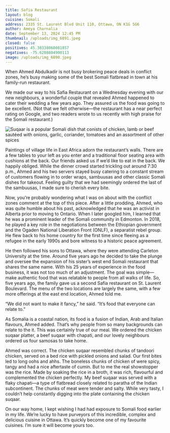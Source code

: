 ```yaml
---
title: Safia Restaurant
layout: blog
cuisine: Somali
address: 2335 St. Laurent Blvd Unit 110, Ottawa, ON K1G 5G6
author: Ameya Charnalia
date: September 13, 2024 12:45 PM
thumbnail: /uploads/img_6091.jpeg
closed: false
positives: 45.38338060081857
negatives: -75.6208804900113
image: /uploads/img_6090.jpeg
---
```

When Ahmed Abdulkadir is not busy brokering peace deals in conflict zones, he’s busy making some of the best Somali flatbread in town at his family-run restaurant.

We made our way to his Safia Restaurant on a Wednesday evening with our new neighbours, a wonderful couple that revealed Ahmed happened to cater their wedding a few years ago. They assured us the food was going to be excellent. (Not that we felt otherwise—the restaurant has a near perfect rating on Google, and two readers wrote to us recently with high praise for the Somali restaurant.)

![Suqaar is a popular Somali dish that conists of chicken, lamb or beef sautéed with onions, garlic, coriander, tomatoes and an assortment of other spices](/uploads/img_6091.jpeg "Safia Restaurant chicken suqaar")

Paintings of village life in East Africa adorn the restaurant’s walls. There are a few tables to your left as you enter and a traditional floor seating area with cushions at the back. Our friends asked us if we’d like to eat in the back. We happily obliged. While the dinner crowd started trickling out around 7:30 p.m., Ahmed and his two servers stayed busy catering to a constant stream of customers flowing in to order wraps, sambuusas and other classic Somali dishes for takeout. Feeling guilty that we had seemingly ordered the last of the sambuusas, I made sure to cherish every bite. 

Now, you’re probably wondering what I was on about with the conflict zones comment at the top of this piece. After a little prodding, Ahmed, who was quite humble about his past, acknowledged that he was an activist in Alberta prior to moving to Ontario. When I later googled him, I learned that he was a prominent leader of the Somali community in Edmonton. In 2018, he played a key role in the negotiations between the Ethiopian government and the Ogaden National Liberation Front (ONLF), a separatist rebel group. He flew back to his home country for the first time since fleeing as a refugee in the early 1990s and bore witness to a historic peace agreement. 

He then followed his sons to Ottawa, where they were attending Carleton University at the time. Around five years ago he decided to take the plunge and oversee the expansion of his sister’s west end Somali restaurant that shares the same name. With his 25 years of experience in the food business, it was not too much of an adjustment. The goal was simple—make authentic food that was relatable to people from all walks of life. So, five years ago, the family gave us a second Safia restaurant on St. Laurent Boulevard. The menu of the two locations are largely the same, with a few more offerings at the east end location, Ahmed told me.

“We did not want to make it fancy,” he said. “It’s food that everyone can relate to.”

As Somalia is a coastal nation, its food is a fusion of Indian, Arab and Italian flavours, Ahmed added. That’s why people from so many backgrounds can relate to the it. This was certainly true of our meal. We ordered the chicken suqaar platter, a beef suqaar with chapati, and our lovely neighbours ordered us four samosas to take home.

Ahmed was correct. The chicken suqaar resembled chunks of tandoori chicken, served on a bed rice with pickled onions and salad. Our first bites led to long oohs and ahhs. The boneless chunks of chicken of were spicy, tangy and had a nice aftertaste of cumin. But to me the real showstopper was the rice. Made by soaking the rice in a broth, it was rich, flavourful and complemented the chicken perfectly. My beef suqaar was served with a flaky chapati—a type of flatbread closely related to paratha of the Indian subcontinent. The chunks of meat were tender and salty. While very tasty, I couldn’t help constantly digging into the plate containing the chicken suqaar. 

On our way home, I kept wishing I had had exposure to Somali food earlier in my life. We’re lucky to have purveyors of this incredible, complex and delicious cuisine in Ottawa. It’s quickly become one of my favourite cuisines. I’m sure it will become yours too.